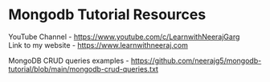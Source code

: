 # Mongodb Tutorial Resources
YouTube Channel - https://www.youtube.com/c/LearnwithNeerajGarg  
Link to my website - https://www.learnwithneeraj.com


MongoDB CRUD queries examples - https://github.com/neerajg5/mongodb-tutorial/blob/main/mongodb-crud-queries.txt  
